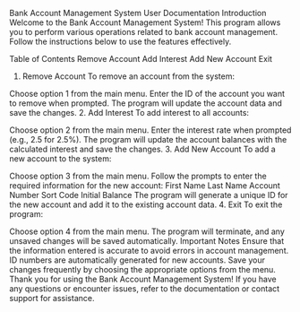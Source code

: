 Bank Account Management System User Documentation
Introduction
Welcome to the Bank Account Management System! This program allows you to perform various operations related to bank account management. Follow the instructions below to use the features effectively.

Table of Contents
Remove Account
Add Interest
Add New Account
Exit


1. Remove Account <a name="remove-account"></a>
To remove an account from the system:

Choose option 1 from the main menu.
Enter the ID of the account you want to remove when prompted.
The program will update the account data and save the changes.
2. Add Interest <a name="add-interest"></a>
To add interest to all accounts:

Choose option 2 from the main menu.
Enter the interest rate when prompted (e.g., 2.5 for 2.5%).
The program will update the account balances with the calculated interest and save the changes.
3. Add New Account <a name="add-new-account"></a>
To add a new account to the system:

Choose option 3 from the main menu.
Follow the prompts to enter the required information for the new account:
First Name
Last Name
Account Number
Sort Code
Initial Balance
The program will generate a unique ID for the new account and add it to the existing account data.
4. Exit <a name="exit"></a>
To exit the program:

Choose option 4 from the main menu.
The program will terminate, and any unsaved changes will be saved automatically.
Important Notes
Ensure that the information entered is accurate to avoid errors in account management.
ID numbers are automatically generated for new accounts.
Save your changes frequently by choosing the appropriate options from the menu.
Thank you for using the Bank Account Management System! If you have any questions or encounter issues, refer to the documentation or contact support for assistance.
